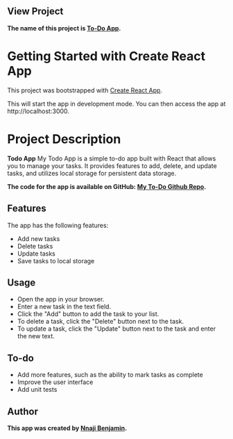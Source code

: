 ## View Project

**The name of this project is [To-Do App](https://benjamin-todo-app.vercel.app/).**

# Getting Started with Create React App

This project was bootstrapped with [Create React App](https://github.com/facebook/create-react-app).

This will start the app in development mode. You can then access the app at http://localhost:3000.

# Project Description

**Todo App**
My Todo App is a simple to-do app built with React that allows you to manage your tasks. It provides features to add, delete, and update tasks, and utilizes local storage for persistent data storage.

**The code for the app is available on GitHub: [My To-Do Github Repo](https://github.com/Benjtalkshow/my-todo-app).**

## Features

The app has the following features:

* Add new tasks
* Delete tasks
* Update tasks
* Save tasks to local storage

## Usage
* Open the app in your browser.
* Enter a new task in the text field.
* Click the "Add" button to add the task to your list.
* To delete a task, click the "Delete" button next to the task.
* To update a task, click the "Update" button next to the task and enter the new text.

## To-do
* Add more features, such as the ability to mark tasks as complete
* Improve the user interface
* Add unit tests

## Author
**This app was created by [Nnaji Benjamin](https://www.linkedin.com/in/nnaji-benjamin-542773182/).**
